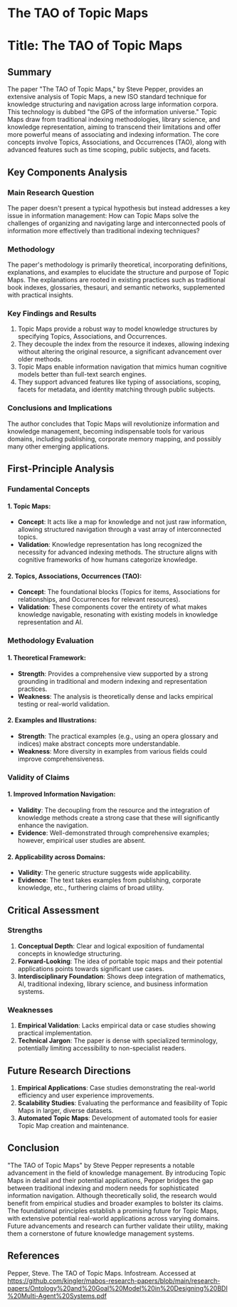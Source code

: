 # The TAO of Topic Maps

# Title: The TAO of Topic Maps

## Summary
The paper "The TAO of Topic Maps," by Steve Pepper, provides an extensive analysis of Topic Maps, a new ISO standard technique for knowledge structuring and navigation across large information corpora. This technology is dubbed "the GPS of the information universe." Topic Maps draw from traditional indexing methodologies, library science, and knowledge representation, aiming to transcend their limitations and offer more powerful means of associating and indexing information. The core concepts involve Topics, Associations, and Occurrences (TAO), along with advanced features such as time scoping, public subjects, and facets.

## Key Components Analysis

### Main Research Question
The paper doesn't present a typical hypothesis but instead addresses a key issue in information management: How can Topic Maps solve the challenges of organizing and navigating large and interconnected pools of information more effectively than traditional indexing techniques?

### Methodology
The paper's methodology is primarily theoretical, incorporating definitions, explanations, and examples to elucidate the structure and purpose of Topic Maps. The explanations are rooted in existing practices such as traditional book indexes, glossaries, thesauri, and semantic networks, supplemented with practical insights.

### Key Findings and Results
1. Topic Maps provide a robust way to model knowledge structures by specifying Topics, Associations, and Occurrences.
2. They decouple the index from the resource it indexes, allowing indexing without altering the original resource, a significant advancement over older methods.
3. Topic Maps enable information navigation that mimics human cognitive models better than full-text search engines.
4. They support advanced features like typing of associations, scoping, facets for metadata, and identity matching through public subjects.

### Conclusions and Implications
The author concludes that Topic Maps will revolutionize information and knowledge management, becoming indispensable tools for various domains, including publishing, corporate memory mapping, and possibly many other emerging applications.

## First-Principle Analysis

### Fundamental Concepts

#### 1. Topic Maps:
- **Concept**: It acts like a map for knowledge and not just raw information, allowing structured navigation through a vast array of interconnected topics.
- **Validation**: Knowledge representation has long recognized the necessity for advanced indexing methods. The structure aligns with cognitive frameworks of how humans categorize knowledge.

#### 2. Topics, Associations, Occurrences (TAO):
- **Concept**: The foundational blocks (Topics for items, Associations for relationships, and Occurrences for relevant resources).
- **Validation**: These components cover the entirety of what makes knowledge navigable, resonating with existing models in knowledge representation and AI.

### Methodology Evaluation

#### 1. Theoretical Framework:
- **Strength**: Provides a comprehensive view supported by a strong grounding in traditional and modern indexing and representation practices.
- **Weakness**: The analysis is theoretically dense and lacks empirical testing or real-world validation.

#### 2. Examples and Illustrations:
- **Strength**: The practical examples (e.g., using an opera glossary and indices) make abstract concepts more understandable.
- **Weakness**: More diversity in examples from various fields could improve comprehensiveness.

### Validity of Claims

#### 1. Improved Information Navigation:
- **Validity**: The decoupling from the resource and the integration of knowledge methods create a strong case that these will significantly enhance the navigation.
- **Evidence**: Well-demonstrated through comprehensive examples; however, empirical user studies are absent.

#### 2. Applicability across Domains:
- **Validity**: The generic structure suggests wide applicability.
- **Evidence**: The text takes examples from publishing, corporate knowledge, etc., furthering claims of broad utility.

## Critical Assessment

### Strengths
1. **Conceptual Depth**: Clear and logical exposition of fundamental concepts in knowledge structuring.
2. **Forward-Looking**: The idea of portable topic maps and their potential applications points towards significant use cases.
3. **Interdisciplinary Foundation**: Shows deep integration of mathematics, AI, traditional indexing, library science, and business information systems.

### Weaknesses
1. **Empirical Validation**: Lacks empirical data or case studies showing practical implementation.
2. **Technical Jargon**: The paper is dense with specialized terminology, potentially limiting accessibility to non-specialist readers.

## Future Research Directions
1. **Empirical Applications**: Case studies demonstrating the real-world efficiency and user experience improvements.
2. **Scalability Studies**: Evaluating the performance and feasibility of Topic Maps in larger, diverse datasets.
3. **Automated Topic Maps**: Development of automated tools for easier Topic Map creation and maintenance.

## Conclusion
"The TAO of Topic Maps" by Steve Pepper represents a notable advancement in the field of knowledge management. By introducing Topic Maps in detail and their potential applications, Pepper bridges the gap between traditional indexing and modern needs for sophisticated information navigation. Although theoretically solid, the research would benefit from empirical studies and broader examples to bolster its claims. The foundational principles establish a promising future for Topic Maps, with extensive potential real-world applications across varying domains. Future advancements and research can further validate their utility, making them a cornerstone of future knowledge management systems.

## References
Pepper, Steve. The TAO of Topic Maps. Infostream. Accessed at https://github.com/kingler/mabos-research-papers/blob/main/research-papers/Ontology%20and%20Goal%20Model%20in%20Designing%20BDI%20Multi-Agent%20Systems.pdf